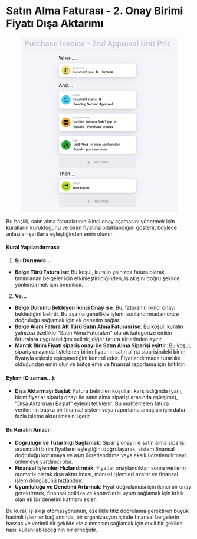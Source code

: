 # Satın Alma Faturası - 2. Onay Birimi Fiyatı Dışa Aktarımı

<figure><img src="../../../.gitbook/assets/Bildschirmfoto 2024-05-03 um 14.59.02.png" alt=""><figcaption></figcaption></figure>

Bu başlık, satın alma faturalarının ikinci onay aşamasını yönetmek için kuralların kurulduğunu ve birim fiyatına odaklandığını gösterir, böylece anlaşılan şartlarla eşleştiğinden emin olunur.

#### Kural Yapılandırması:

1. **Şu Durumda…**
* **Belge Türü Fatura ise**: Bu koşul, kuralın yalnızca fatura olarak tanımlanan belgeler için etkinleştirildiğinden, iş akışını doğru şekilde yönlendirmek için önemlidir.
2. **Ve…**
* **Belge Durumu Bekleyen İkinci Onay ise**: Bu, faturanın ikinci onayı beklediğini belirtir. Bu aşama genellikle işlemi sonlandırmadan önce doğruluğu sağlamak için ek denetim sağlar.
* **Belge Alanı Fatura Alt Türü Satın Alma Faturası ise**: Bu koşul, kuralın yalnızca özellikle "Satın Alma Faturaları" olarak kategorize edilen faturalara uygulandığını belirtir, diğer fatura türlerinden ayırır.
* **Mantık Birim Fiyatı sipariş onayı ile Satın Alma Siparişi eşittir**: Bu koşul, sipariş onayında listelenen birim fiyatının satın alma siparişindeki birim fiyatıyla eşleşip eşleşmediğini kontrol eder. Fiyatlandırmada tutarlılık olduğundan emin olur ve bütçeleme ve finansal raporlama için kritiktir.

#### Eylem (O zaman…):

* **Dışa Aktarmayı Başlat**: Fatura belirtilen koşulları karşıladığında (yani, birim fiyatlar sipariş onayı ile satın alma siparişi arasında eşleşirse), "Dışa Aktarmayı Başlat" eylemi tetiklenir. Bu muhtemelen fatura verilerinin başka bir finansal sistem veya raporlama amaçları için daha fazla işleme aktarılmasını içerir.

#### Bu Kuralın Amacı:

* **Doğruluğu ve Tutarlılığı Sağlamak**: Sipariş onayı ile satın alma siparişi arasındaki birim fiyatların eşleştiğini doğrulayarak, sistem finansal doğruluğu korumaya ve aşırı ücretlendirme veya eksik ücretlendirmeyi önlemeye yardımcı olur.
* **Finansal İşlemleri Hızlandırmak**: Fiyatlar onaylandıktan sonra verilerin otomatik olarak dışa aktarılması, manuel işlemleri azaltır ve finansal işlem döngüsünü hızlandırır.
* **Uyumluluğu ve Denetimi Artırmak**: Fiyat doğrulaması için ikinci bir onay gerektirmek, finansal politika ve kontrollerle uyum sağlamak için kritik olan ek bir denetim katmanı ekler.

Bu kural, iş akışı otomasyonunun, özellikle titiz doğrulama gerektiren büyük hacimli işlemler bağlamında, bir organizasyon içinde finansal belgelerin hassas ve verimli bir şekilde ele alınmasını sağlamak için etkili bir şekilde nasıl kullanılabileceğinin bir örneğidir.
